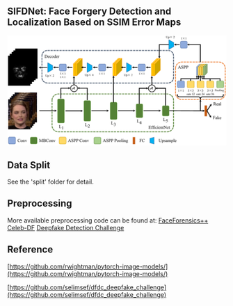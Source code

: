 ## SIFDNet: Face Forgery Detection and Localization Based on SSIM Error Maps

![Network architecture](https://github.com/joizhang/sifdnet/blob/main/images/readme_fig.png)

## Data Split

See the 'split' folder for detail.

## Preprocessing

More available preprocessing code can be found at:
[FaceForensics++](https://gitee.com/joizhang/face-forensics-detection)
[Celeb-DF](https://gitee.com/joizhang/celeb-df-detection)
[Deepfake Detection Challenge](https://gitee.com/joizhang/dfdc-detection)

## Reference

[https://github.com/rwightman/pytorch-image-models/](https://github.com/rwightman/pytorch-image-models/)

[https://github.com/selimsef/dfdc_deepfake_challenge](https://github.com/selimsef/dfdc_deepfake_challenge)
